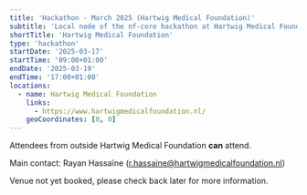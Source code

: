 ```yaml
---
title: 'Hackathon - March 2025 (Hartwig Medical Foundation)'
subtitle: 'Local node of the nf-core hackathon at Hartwig Medical Foundation'
shortTitle: 'Hartwig Medical Foundation'
type: 'hackathon'
startDate: '2025-03-17'
startTime: '09:00+01:00'
endDate: '2025-03-19'
endTime: '17:00+01:00'
locations:
  - name: Hartwig Medical Foundation
    links:
      - https://www.hartwigmedicalfoundation.nl/
    geoCoordinates: [0, 0]
---
```


Attendees from outside Hartwig Medical Foundation **can** attend.

Main contact: Rayan Hassaïne ([r.hassaine@hartwigmedicalfoundation.nl](mailto:r.hassaine@hartwigmedicalfoundation.nl))

Venue not yet booked, please check back later for more information.
